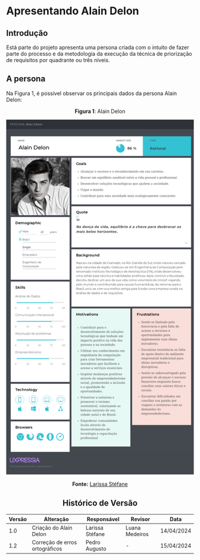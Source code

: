 
# Apresentando Alain Delon

## Introdução

Está parte do projeto apresenta uma persona criada com o intuito de fazer parte do processo e da metodologia da execução da técnica de priorização de requisitos por quadrante ou três níveis.

## A persona

Na Figura 1, é possível observar os principais dados da persona Alain Delon:

<center>


 **Figura 1**: Alain Delon

<img src="https://raw.githubusercontent.com/Requisitos-de-Software/2024.1-CarteiradeTrabalhoDigital/main/Midia/ImagensStorytelling/Alain%20Delon.png">

**Fonte:** [Larissa Stéfane](https://github.com/SkywalkerSupreme)

<center>

## Histórico de Versão

| Versão | Alteração | Responsável | Revisor | Data |
| - | - | - | - | - |
| 1.0 | Criação do Alain Delon | Larissa Stéfane | Luana Medeiros | 14/04/2024 |
| 1.2 | Correção de erros ortográficos | Pedro Augusto | - | 15/04/2024 |
